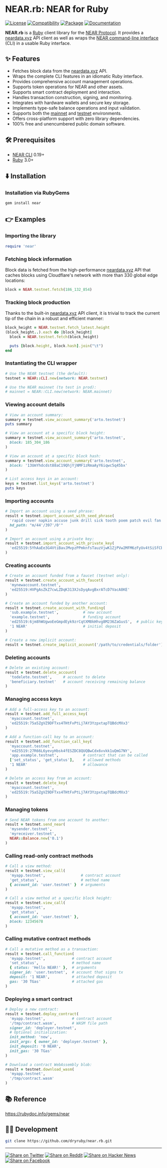 # NEAR.rb: NEAR for Ruby

[![License](https://img.shields.io/badge/license-Public%20Domain-blue.svg)](https://unlicense.org)
[![Compatibility](https://img.shields.io/badge/ruby-3.0%2B-blue)](https://rubygems.org/gems/near)
[![Package](https://img.shields.io/gem/v/near)](https://rubygems.org/gems/near)
[![Documentation](https://img.shields.io/badge/rubydoc-latest-blue)](https://rubydoc.info/gems/near)

**NEAR.rb** is a [Ruby] client library for the [NEAR Protocol].
It provides a [neardata.xyz] API client as well as wraps the
[NEAR command-line interface] (CLI) in a usable Ruby interface.

## ✨ Features

- Fetches block data from the [neardata.xyz] API.
- Wraps the complete CLI features in an idiomatic Ruby interface.
- Provides comprehensive account management operations.
- Supports token operations for NEAR and other assets.
- Supports smart contract deployment and interaction.
- Handles transaction construction, signing, and monitoring.
- Integrates with hardware wallets and secure key storage.
- Implements type-safe balance operations and input validation.
- Supports both the [mainnet] and [testnet] environments.
- Offers cross-platform support with zero library dependencies.
- 100% free and unencumbered public domain software.

## 🛠️ Prerequisites

- [NEAR CLI] 0.19+
- [Ruby] 3.0+

## ⬇️ Installation

### Installation via RubyGems

```bash
gem install near
```

## 👉 Examples

### Importing the library

```ruby
require 'near'
```

### Fetching block information

Block data is fetched from the high-performance [neardata.xyz] API
that caches blocks using Cloudflare's network with more than 330
global edge locations:

```ruby
block = NEAR.testnet.fetch(186_132_854)
```

### Tracking block production

Thanks to the built-in [neardata.xyz] API client, it is trivial to
track the current tip of the chain in a robust and efficient manner:

```ruby
block_height = NEAR.testnet.fetch_latest.height
(block_height..).each do |block_height|
  block = NEAR.testnet.fetch(block_height)

  puts [block.height, block.hash].join("\t")
end
```

### Instantiating the CLI wrapper

```ruby
# Use the NEAR testnet (the default):
testnet = NEAR::CLI.new(network: NEAR.testnet)

# Use the NEAR mainnet (to test in prod):
# mainnet = NEAR::CLI.new(network: NEAR.mainnet)
```

### Viewing account details

```ruby
# View an account summary:
summary = testnet.view_account_summary('arto.testnet')
puts summary

# View an account at a specific block height:
summary = testnet.view_account_summary('arto.testnet',
  block: 185_304_186
)

# View an account at a specific block hash:
summary = testnet.view_account_summary('arto.testnet',
  block: '13UmYhdcdst88aC19QhjYjNMF1zRmaAyY6iqwc5q45bx'
)

# List access keys in an account:
keys = testnet.list_keys('arto.testnet')
puts keys
```

### Importing accounts

```ruby
# Import an account using a seed phrase:
result = testnet.import_account_with_seed_phrase(
  'rapid cover napkin accuse junk drill sick tooth poem patch evil fan',
  hd_path: "m/44'/397'/0'"
)

# Import an account using a private key:
result = testnet.import_account_with_private_key(
  'ed25519:5YhAaEe3G4VtiBavJMvpzPPmknfsTauzVjwK1ZjPVw2MFM6zFyUv4tSiSfCbCn78mEnMifE6iX5qbhFsWEwErcC2'
)
```

### Creating accounts

```ruby
# Create an account funded from a faucet (testnet only):
result = testnet.create_account_with_faucet(
  'mynewaccount.testnet',
  'ed25519:HVPgAsZkZ7cwLZDqK313XJsDyqAvgBxrATcD7VacA8KE'
)

# Create an account funded by another account:
result = testnet.create_account_with_funding(
  'sub.example.testnet',           # new account
  'example.testnet',               # funding account
  'ed25519:6jm8hWUgwoEeGmpdEyk9zrCqtXM8kHhvg8M236ZaGusS',  # public key
  '1 NEAR'                         # initial deposit
)

# Create a new implicit account:
result = testnet.create_implicit_account('/path/to/credentials/folder')
```

### Deleting accounts

```ruby
# Delete an existing account:
result = testnet.delete_account(
  'todelete.testnet',     # account to delete
  'beneficiary.testnet'   # account receiving remaining balance
)
```

### Managing access keys

```ruby
# Add a full-access key to an account:
result = testnet.add_full_access_key(
  'myaccount.testnet',
  'ed25519:75a5ZgVZ9DFTxs4THtFxPtLj7AY3YzpxtapTQBdcMXx3'
)

# Add a function-call key to an account:
result = testnet.add_function_call_key(
  'myaccount.testnet',
  'ed25519:27R66L6yevyHbsk4fESZDC8QUQBwCdx6vvkk1uQmG7NY',
  'app.example.testnet',           # contract that can be called
  ['set_status', 'get_status'],    # allowed methods
  '1 NEAR'                         # allowance
)

# Delete an access key from an account:
result = testnet.delete_key(
  'myaccount.testnet',
  'ed25519:75a5ZgVZ9DFTxs4THtFxPtLj7AY3YzpxtapTQBdcMXx3'
)
```

### Managing tokens

```ruby
# Send NEAR tokens from one account to another:
result = testnet.send_near(
  'mysender.testnet',
  'myreceiver.testnet',
  NEAR::Balance.new('0.1')
)
```

### Calling read-only contract methods

```ruby
# Call a view method:
result = testnet.view_call(
  'myapp.testnet',                # contract account
  'get_status',                   # method name
  { account_id: 'user.testnet' }  # arguments
)

# Call a view method at a specific block height:
result = testnet.view_call(
  'myapp.testnet',
  'get_status',
  { account_id: 'user.testnet' },
  block: 12345678
)
```

### Calling mutative contract methods

```ruby
# Call a mutative method as a transaction:
result = testnet.call_function(
  'myapp.testnet',            # contract account
  'set_status',               # method name
  { status: 'Hello NEAR!' },  # arguments
  signer_id: 'user.testnet',  # account that signs tx
  deposit: '1 NEAR',          # attached deposit
  gas: '30 TGas'              # attached gas
)
```

### Deploying a smart contract

```ruby
# Deploy a new contract:
result = testnet.deploy_contract(
  'myapp.testnet',            # contract account
  '/tmp/contract.wasm',       # WASM file path
  signer_id: 'deployer.testnet',
  # Optional initialization:
  init_method: 'new',
  init_args: { owner_id: 'deployer.testnet' },
  init_deposit: '0 NEAR',
  init_gas: '30 TGas'
)

# Download a contract WebAssembly blob:
result = testnet.download_wasm(
  'myapp.testnet',
  '/tmp/contract.wasm'
)
```

## 📚 Reference

https://rubydoc.info/gems/near

## 👨‍💻 Development

```bash
git clone https://github.com/dryruby/near.rb.git
```

- - -

[![Share on Twitter](https://img.shields.io/badge/share%20on-twitter-03A9F4?logo=twitter)](https://x.com/share?url=https://github.com/dryruby/near.rb&text=NEAR.rb)
[![Share on Reddit](https://img.shields.io/badge/share%20on-reddit-red?logo=reddit)](https://reddit.com/submit?url=https://github.com/dryruby/near.rb&title=NEAR.rb)
[![Share on Hacker News](https://img.shields.io/badge/share%20on-hacker%20news-orange?logo=ycombinator)](https://news.ycombinator.com/submitlink?u=https://github.com/dryruby/near.rb&t=NEAR.rb)
[![Share on Facebook](https://img.shields.io/badge/share%20on-facebook-1976D2?logo=facebook)](https://www.facebook.com/sharer/sharer.php?u=https://github.com/dryruby/near.rb)

[NEAR CLI]: https://github.com/near/near-cli-rs
[NEAR Protocol]: https://near.org
[NEAR command-line interface]: https://docs.near.org/tools/near-cli
[Ruby]: https://ruby-lang.org
[mainnet]: https://docs.near.org/concepts/basics/networks#mainnet
[testnet]: https://docs.near.org/concepts/basics/networks#testnet
[neardata.xyz]: https://neardata.xyz
